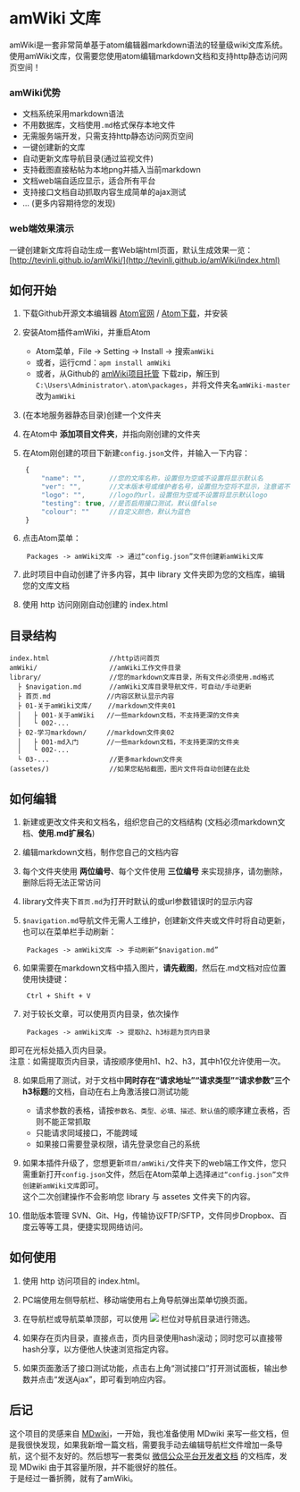 # amWiki 文库

amWiki是一套非常简单基于atom编辑器markdown语法的轻量级wiki文库系统。  
使用amWiki文库，仅需要您使用atom编辑markdown文档和支持http静态访问网页空间！  

### amWiki优势

- 文档系统采用markdown语法
- 不用数据库，文档使用`.md`格式保存本地文件
- 无需服务端开发，只需支持http静态访问网页空间
- 一键创建新的文库
- 自动更新文库导航目录(通过监视文件)
- 支持截图直接粘帖为本地png并插入当前markdown
- 文档web端自适应显示，适合所有平台
- 支持接口文档自动抓取内容生成简单的ajax测试
- ... (更多内容期待您的发现)

### web端效果演示
一键创建新文库将自动生成一套Web端html页面，默认生成效果一览：[http://tevinli.github.io/amWiki/](http://tevinli.github.io/amWiki/index.html)

## 如何开始

1. 下载Github开源文本编辑器 [Atom官网](https://atom.io/ "atom官网") / [Atom下载](https://atom.io/download/windows)，并安装

2. 安装Atom插件amWiki，并重启Atom
	- Atom菜单，File -> Setting -> Install -> 搜索`amWiki`
	- 或者，运行cmd：`apm install amWiki`
	- 或者，从Github的 [amWiki项目托管](https://github.com/TevinLi/amWiki) 下载zip，解压到`C:\Users\Administrator\.atom\packages`，并将文件夹名`amWiki-master`改为`amWiki`

3. (在本地服务器静态目录)创建一个文件夹

4. 在Atom中 **添加项目文件夹**，并指向刚创建的文件夹

5. 在Atom刚创建的项目下新建`config.json`文件，并输入一下内容：
```javascript
	{
	    "name": "",      //您的文库名称，设置但为空或不设置将显示默认名
	    "ver": "",       //文本版本号或维护者名号，设置但为空将不显示，注意诺不设置此属性将显示amWiki作者
	    "logo": "",      //logo的url，设置但为空或不设置将显示默认logo
	    "testing": true, //是否启用接口测试，默认值false
        "colour": ""     //自定义颜色，默认为蓝色
	}
```
6. 点击Atom菜单：

		Packages -> amWiki文库 -> 通过“config.json”文件创建新amWiki文库

7. 此时项目中自动创建了许多内容，其中 library 文件夹即为您的文档库，编辑您的文库文档

8. 使用 http 访问刚刚自动创建的 index.html


## 目录结构

	index.html               //http访问首页
	amWiki/                  //amWiki工作文件目录
	library/                 //您的markdown文库目录，所有文件必须使用.md格式
	  ├ $navigation.md       //amWiki文库目录导航文件，可自动/手动更新
	  ├ 首页.md              //内容区默认显示内容
	  ├ 01-关于amWiki文库/    //markdown文件夹01
      │   ├ 001-关于amWiki   //一些markdown文档，不支持更深的文件夹
      │   └ 002-...
      ├ 02-学习markdown/     //markdown文件夹02
      │   ├ 001-md入门       //一些markdown文档，不支持更深的文件夹
      │   └ 002-...
      └ 03-...               //更多markdown文件夹
	(assetes/)               //如果您粘帖截图，图片文件将自动创建在此处


## 如何编辑
1. 新建或更改文件夹和文档名，组织您自己的文档结构 (文档必须markdown文档、**使用.md扩展名**)

2. 编辑markdown文档，制作您自己的文档内容

3. 每个文件夹使用 **两位编号**、每个文件使用 **三位编号** 来实现排序，请勿删除，删除后将无法正常访问

4. library文件夹下`首页.md`为打开时默认的或url参数错误时的显示内容

5. `$navigation.md`导航文件无需人工维护，创建新文件夹或文件时将自动更新，也可以在菜单栏手动刷新：

		Packages -> amWiki文库 -> 手动刷新“$navigation.md”

6. 如果需要在markdown文档中插入图片，**请先截图**，然后在.md文档对应位置使用快捷键：

		Ctrl + Shift + V

7. 对于较长文章，可以使用页内目录，依次操作

		Packages -> amWiki文库 -> 提取h2、h3标题为页内目录
即可在光标处插入页内目录。  
注意：如需提取页内目录，请按顺序使用h1、h2、h3，其中h1仅允许使用一次。

8. 如果启用了测试，对于文档中**同时存在“请求地址”“请求类型”“请求参数”三个h3标题**的文档，自动在右上角激活接口测试功能
	- 请求参数的表格，请按`参数名、类型、必填、描述、默认值`的顺序建立表格，否则不能正常抓取
	- 只能请求同域接口，不能跨域
	- 如果接口需要登录权限，请先登录您自己的系统  


9. 如果本插件升级了，您想更新`项目/amWiki/`文件夹下的web端工作文件，您只需重新打开`config.json`文件，然后在Atom菜单上选择`通过“config.json”文件创建新amWiki文库`即可。  
这个二次创建操作不会影响您 library 与 assetes 文件夹下的内容。

10. 借助版本管理 SVN、Git、Hg，传输协议FTP/SFTP，文件同步Dropbox、百度云等等工具，便捷实现网络访问。


## 如何使用

1. 使用 http 访问项目的 index.html。

2. PC端使用左侧导航栏、移动端使用右上角导航弹出菜单切换页面。

3. 在导航栏或导航菜单顶部，可以使用 ![](http://tevinli.github.io/illustration/amWiki/icon_filter.png) 栏位对导航目录进行筛选。

4. 如果存在页内目录，直接点击，页内目录使用hash滚动；同时您可以直接带hash分享，以方便他人快速浏览指定内容。

5. 如果页面激活了接口测试功能，点击右上角“测试接口”打开测试面板，输出参数并点击“发送Ajax”，即可看到响应内容。


## 后记
这个项目的灵感来自 [MDwiki](http://www.mdwiki.net/)，一开始，我也准备使用 MDwiki 来写一些文档，但是我很快发现，如果我新增一篇文档，需要我手动去编辑导航栏文件增加一条导航，这个挺不友好的。然后想写一套类似 [微信公众平台开发者文档](http://mp.weixin.qq.com/wiki/home/index.html) 的文档库，发现 MDwiki 由于其容量所限，并不能很好的胜任。  
于是经过一番折腾，就有了amWiki。
